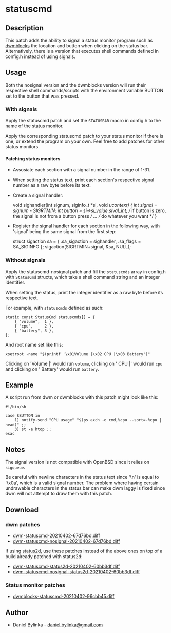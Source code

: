 statuscmd
=========

Description
-----------
This patch adds the ability to signal a status monitor program such as
[dwmblocks](https://github.com/torrinfail/dwmblocks) the location and button
when clicking on the status bar. Alternatively, there is a version that
executes shell commands defined in config.h instead of using signals.

Usage
-----
Both the nosignal version and the dwmblocks version will run their respective
shell commands/scripts with the environment variable BUTTON set to the button
that was pressed.

### With signals
Apply the statuscmd patch and set the `STATUSBAR` macro in config.h
to the name of the status monitor.

Apply the corresponding statuscmd patch to your status monitor if there is
one, or extend the program on your own. Feel free to add patches for other
status monitors.

#### Patching status monitors
* Assosiate each section with a signal number in the range of 1-31.
* When setting the status text, print each section's respective signal number
  as a raw byte before its text.
* Create a signal handler:

	void sighandler(int signum, siginfo_t *si, void *ucontext)
	{
		int signal = signum - SIGRTMIN;
		int button = si->si_value.sival_int; /* if button is zero, the signal is not from a button press */
		... /* do whatever you want */
	}

* Register the signal handler for each section in the following way, with
  'signal' being the same signal from the first step:

	struct sigaction sa = { .sa_sigaction = sighandler, .sa_flags = SA_SIGINFO };
	sigaction(SIGRTMIN+signal, &sa, NULL);

### Without signals
Apply the statuscmd-nosignal patch and fill the `statuscmds` array in config.h
with `StatusCmd` structs, which take a shell command string and an integer
identifier.

When setting the status, print the integer identifier as a raw byte before its
respective text.

For example, with `statuscmds` defined as such:

	static const StatusCmd statuscmds[] = {
		{ "volume",  1 },
		{ "cpu",     2 },
		{ "battery", 3 },
	};

And root name set like this:

	xsetroot -name "$(printf '\x01Volume |\x02 CPU |\x03 Battery')"

Clicking on 'Volume |' would run `volume`, clicking on ' CPU |'
would run `cpu` and clicking on ' Battery' would run `battery`.

Example
-------
A script run from dwm or dwmblocks with this patch might look like this:

	#!/bin/sh

	case $BUTTON in
		1) notify-send "CPU usage" "$(ps axch -o cmd,%cpu --sort=-%cpu | head)" ;;
		3) st -e htop ;;
	esac

Notes
-----
The signal version is not compatible with OpenBSD since it relies on `sigqueue`.

Be careful with newline characters in the status text since '\n' is equal to
'\x0a', which is a valid signal number. The problem where having certain
undrawable characters in the status bar can make dwm laggy is fixed since dwm
will not attempt to draw them with this patch.

Download
--------
### dwm patches
* [dwm-statuscmd-20210402-67d76bd.diff](dwm-statuscmd-20210402-67d76bd.diff)
* [dwm-statuscmd-nosignal-20210402-67d76bd.diff](dwm-statuscmd-nosignal-20210402-67d76bd.diff)

If using [status2d](https://dwm.suckless.org/patches/status2d/), use these patches instead of the
above ones on top of a build already patched with status2d:

* [dwm-statuscmd-status2d-20210402-60bb3df.diff](dwm-statuscmd-status2d-20210402-60bb3df.diff)
* [dwm-statuscmd-nosignal-status2d-20210402-60bb3df.diff](dwm-statuscmd-nosignal-status2d-20210402-60bb3df.diff)

### Status monitor patches
* [dwmblocks-statuscmd-20210402-96cbb45.diff](dwmblocks-statuscmd-20210402-96cbb45.diff)

Author
------
* Daniel Bylinka - <daniel.bylinka@gmail.com>
